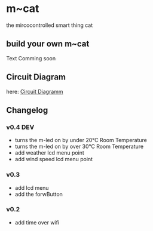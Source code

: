 # m~cat
the mircocontrolled smart thing cat

## build your own m~cat
Text Comming soon

## Circuit Diagram
here: [Circuit Diagramm](https://github.com/ingressy/m-cat/blob/main/m-cat.pdf)

## Changelog
### v0.4 DEV
- turns the m-led on by under 20°C Room Temperature
- turns the m-led on by over 30°C Room Temperature
- add weather lcd menu point
- add wind speed lcd menu point

### v0.3
- add lcd menu
- add the forwButton

### v0.2
- add time over wifi
